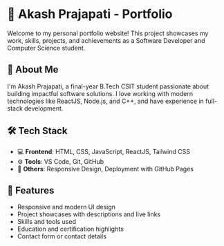 # 💼 Akash Prajapati - Portfolio

Welcome to my personal portfolio website! This project showcases my work, skills, projects, and achievements as a Software Developer and Computer Science student.

## 🚀 About Me

I'm Akash Prajapati, a final-year B.Tech CSIT student passionate about building impactful software solutions. I love working with modern technologies like ReactJS, Node.js, and C++, and have experience in full-stack development.

## 🛠️ Tech Stack

- 💻 **Frontend**: HTML, CSS, JavaScript, ReactJS, Tailwind CSS  
- ⚙️ **Tools**: VS Code, Git, GitHub  
- 🧰 **Others**: Responsive Design, Deployment with GitHub Pages  

## 📁 Features

- Responsive and modern UI design  
- Project showcases with descriptions and live links  
- Skills and tools used  
- Education and certification highlights  
- Contact form or contact details
